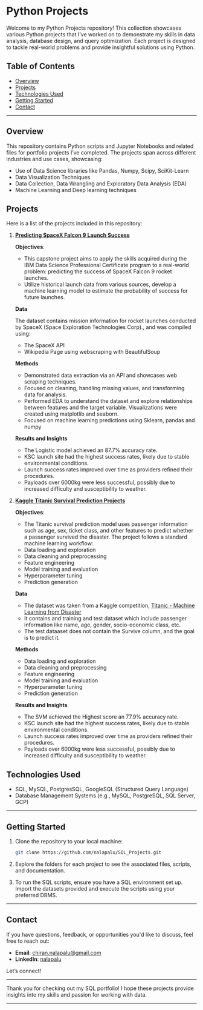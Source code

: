 # Python Projects

Welcome to my Python Projects repository! This collection showcases various Python projects that I’ve worked on to demonstrate my skills in data analysis, database design, and query optimization. Each project is designed to tackle real-world problems and provide insightful solutions using Python.

## Table of Contents

- [Overview](#overview)
- [Projects](#projects)
- [Technologies Used](#technologies-used)
- [Getting Started](#getting-started)
- [Contact](#contact)

---

## Overview

This repository contains Python scripts and Jupyter Notebooks and related files for portfolio projects I’ve completed. The projects span across different industries and use cases, showcasing:
- Use of Data Science libraries like Pandas, Numpy, Scipy, SciKit-Learn 
- Data Visualization Techniques
- Data Collection, Data Wrangling and Exploratory Data Analysis (EDA)
- Machine Learning and Deep learning techniques

## Projects

Here is a list of the projects included in this repository:

1. [**Predicting SpaceX Falcon 9 Launch Success**](https://github.com/nalapalu/Python_Projects/tree/main/Predicting-SpaceX-Falcon-9-Launch-Success)
 
   **Objectives**:
   
   - This capstone project aims to apply the skills acquired during the IBM Data Science Professional Certificate program to a real-world problem: predicting the success of SpaceX Falcon 9 rocket launches.
   - Utilize historical launch data from various sources, develop a machine learning model to estimate the probability of success for future launches.

   **Data**
   
    The dataset contains mission information for rocket launches conducted by SpaceX (Space Exploration Technologies Corp)., and was compiled using:
   - The SpaceX API
   - Wikipedia Page using webscraping with BeautifulSoup
  
   **Methods**
   
   - Demonstrated data extraction via an API and showcases web scraping techniques.
   - Focused on cleaning, handling missing values, and transforming data for analysis.
   - Performed EDA to understand the dataset and explore relationships between features and the target variable. Visualizations were created using matplotlib and seaborn.
   - Focused on machine learning predictions using Sklearn, pandas and numpy

   **Results and Insights**
   
    - The Logistic model achieved an 87.7% accuracy rate.
    - KSC launch site had the highest success rates, likely due to stable environmental conditions.  
    - Launch success rates improved over time as providers refined their procedures.
    - Payloads over 6000kg were less successful, possibly due to increased difficulty and susceptibility to weather.

1. [**Kaggle Titanic Survival Prediction Projects**](https://github.com/nalapalu/Python_Projects/tree/main/Kaggle_Titanic_Survival_Prediction_Project)
 
   **Objectives**:
   - The Titanic survival prediction model uses passenger information such as age, sex, ticket class, and other features to predict whether a passenger survived the disaster. The project follows a standard machine learning workflow:
    - Data loading and exploration
    - Data cleaning and preprocessing
    - Feature engineering
    - Model training and evaluation
    - Hyperparameter tuning
    - Prediction generation

   **Data**
   - The dataset was taken from a Kaggle competition, [Titanic - Machine Learning from Disaster](https://www.kaggle.com/competitions/titanic/data)
   - It contains and training and test dataset which include passenger information like name, age, gender, socio-economic class, etc.
   - The test dataaset does not contain the Survive column, and the goal is to predict it. 

   **Methods**
   - Data loading and exploration
   - Data cleaning and preprocessing
   - Feature engineering
   - Model training and evaluation
   - Hyperparameter tuning
   - Prediction generation

   **Results and Insights**
    - The SVM achieved the Highest score an 77.9% accuracy rate.
    - KSC launch site had the highest success rates, likely due to stable environmental conditions.  
    - Launch success rates improved over time as providers refined their procedures.
    - Payloads over 6000kg were less successful, possibly due to increased difficulty and susceptibility to weather.



    
## Technologies Used

- SQL, MySQL, PostgresSQL, GoogleSQL (Structured Query Language)
- Database Management Systems (e.g., MySQL, PostgreSQL, SQL Server, GCP)

---

## Getting Started

1. Clone the repository to your local machine:
   ```bash
   git clone https://github.com/nalapalu/SQL_Projects.git
   ```

2. Explore the folders for each project to see the associated files, scripts, and documentation.

3. To run the SQL scripts, ensure you have a SQL environment set up. Import the datasets provided and execute the scripts using your preferred DBMS.

---

## Contact

If you have questions, feedback, or opportunities you'd like to discuss, feel free to reach out:

- **Email**: [chiran.nalapalu@gmail.com](mailto:chiran.nalapalu@gmail.com)
- **LinkedIn**: [nalapalu](https://www.linkedin.com/in/nalapalu/)  

Let’s connect!

---

Thank you for checking out my SQL portfolio! I hope these projects provide insights into my skills and passion for working with data.

---

